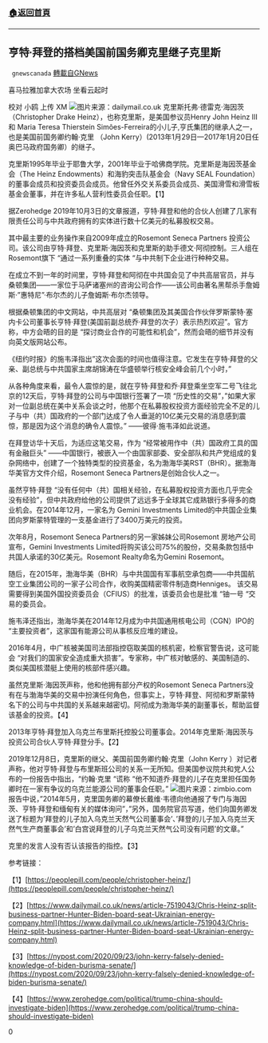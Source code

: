 ###  [:house:返回首頁](https://github.com/ourhimalayas/txt)
---

## 亨特∙拜登的搭档美国前国务卿克里继子克里斯
` gnewscanada` [轉載自GNews](https://gnews.org/zh-hans/453903/)

喜马拉雅加拿大农场 坐看云起时

校对 小鸥 上传 XM
![]()![](https://gnews-media-offload.s3.amazonaws.com/wp-content/uploads/2020/10/25182353/dailymail.co_.uk_.jpg)图片来源：dailymail.co.uk
克里斯托弗·德雷克·海因茨（Christopher Drake Heinz），也称克里斯，是美国参议员Henry John Heinz III 和 Maria Teresa Thierstein Simões-Ferreira的小儿子,亨氏集团的继承人之一，也是美国前国务卿约翰·克里 （John Kerry）(2013年1月29日—2017年1月20日任奥巴马政府国务卿）的继子。

克里斯1995年毕业于耶鲁大学，2001年毕业于哈佛商学院。克里斯是海因茨基金会（The Heinz Endowments）和海豹突击队基金会（Navy SEAL Foundation）的董事会成员和投资委员会成员。他曾任外交关系委员会成员、美国滑雪和滑雪板基金会董事，并在许多私人营利性委员会任职。【1】

据Zerohedge 2019年10月3日的文章报道，亨特·拜登和他的合伙人创建了几家有限责任公司与中共政府拥有的实体进行数十亿美元的私募股权交易。

其中最主要的业务操作来自2009年成立的Rosemont Seneca Partners 投资公司。该公司由亨特·拜登、克里斯·海因茨和克里斯的助手德文·阿彻控制。三人组在Rosemont旗下 “通过一系列重叠的实体 “与中共制下企业进行种种交易。

在成立不到一年的时间里，亨特·拜登和阿彻在中共国会见了中共高层官员，并与桑顿集团——一家位于马萨诸塞州的咨询公司合作——该公司由著名黑帮杀手詹姆斯·”惠特尼”·布尔杰的儿子詹姆斯·布尔杰领导。

根据桑顿集团的中文网站，中共高层对 “桑顿集团及其美国合作伙伴罗斯蒙特·塞内卡公司董事长亨特·拜登(美国前副总统乔·拜登的次子）表示热烈欢迎”。官方称，中方会晤的目的是 “探讨商业合作的可能性和机会”，然而会晤的细节并没有向英文版网站公布。

《纽约时报》的施韦泽指出”这次会面的时间也值得注意。它发生在亨特·拜登的父亲、副总统与中共国家主席胡锦涛在华盛顿举行核安全峰会前几个小时，”

从各种角度来看，最令人震惊的是，就在亨特·拜登和乔·拜登乘坐空军二号飞往北京的12天后，亨特·拜登的公司与中国银行签署了一项 “历史性的交易”，”如果大家对一位副总统在美中关系会谈之时，他那个在私募股权投资方面经验完全不足的儿子与中（共）国政府的一个部门达成了令人垂涎的10亿美元交易的消息感到震惊，那是因为这个消息的确令人震惊。” ——彼得·施韦泽如此说道。

在拜登访华十天后，为适应这笔交易，作为 “经常被用作中（共）国政府工具的国有金融巨头” ——中国银行，被嵌入一个由国家部委、安全部队和共产党组成的复杂网络中，创建了一个独特类型的投资基金，名为渤海华美RST（BHR）。据渤海华美官方文件介绍，Rosemont Seneca Partners是创始合伙人之一。

虽然亨特·拜登 “没有任何中（共）国相关经验，在私募股权投资方面也几乎完全没有经验”，但中共政府给他的公司提供了远远多于全球其它成熟银行多得多的商业机会。在2014年12月，一家名为 Gemini Investments Limited的中共国企业集团向罗斯蒙特管理的一支基金进行了3400万美元的投资。

次年8月，Rosemont Seneca Partners的另一家姊妹公司Rosemont 房地产公司宣布，Gemini Investments Limited将购买该公司75%的股份，交易条款包括中共国人承诺的30亿美元。Rosemont Realty命名为Gemini Rosemont。

随后，在2015年，渤海华美（BHR）与中共国国有军事航空承包商——中共国航空工业集团公司的一家子公司合作，收购美国精密零件制造商Henniges。 该交易需要得到美国外国投资委员会（CFIUS）的批准，该委员会也是批准 “铀一号 “交易的委员会。

施韦泽还指出，渤海华美在2014年12月成为中共国通用核电公司（CGN）IPO的 “主要投资者”，这家国有能源公司从事核反应堆的建设。

2016年4月，中广核被美国司法部指控窃取美国的核机密，检察官警告说，这可能会 “对我们的国家安全造成重大损害”。专家称，中广核对敏感的、美国制造的、类似美国核潜艇上使用的核部件感兴趣。

虽然克里斯·海因茨声称，他和他拥有部分产权的Rosemont Seneca Partners没有在与渤海华美的交易中扮演任何角色，但事实上，亨特·拜登、阿彻和罗斯蒙特名下的公司与中共国的关系越来越密切。阿彻成为渤海华美的副董事长，帮助监督该基金的投资。【4】

2013年亨特·拜登加入乌克兰布里斯托控股公司董事会。2014年克里斯·海因茨与投资公司合伙人亨特·拜登分手。【2】

2019年12月8日，克里斯的继父、美国前国务卿约翰·克里（John Kerry ）对记者声称，他对亨特·拜登与布里斯班公司的关系一无所知。但美国参议院共和党人公布的一份报告中指出，“约翰·克里 “谎称 “他不知道乔·拜登的儿子在克里担任国务卿时在一家有争议的乌克兰能源公司的董事会任职。”
![]()![](https://gnews-media-offload.s3.amazonaws.com/wp-content/uploads/2020/10/25182544/zimbio.com_.jpg)图片来源：zimbio.com
报告中说，”2014年5月，克里国务卿的幕僚长戴维·韦德向他通报了专门与海因茨、亨特·拜登和缅甸有关的媒体询问”，”另外，国务院官员写道，他们向国务卿发送了标题为’拜登的儿子加入乌克兰天然气公司董事会’、’拜登的儿子加入乌克兰天然气生产商董事会’和’白宫说拜登的儿子乌克兰天然气公司没有问题’的文章。”

克里的发言人没有否认该报告的指控。【3】

参考链接：

【1】[https://peoplepill.com/people/christopher-heinz/](https://peoplepill.com/people/christopher-heinz/)

【2】[https://www.dailymail.co.uk/news/article-7519043/Chris-Heinz-split-business-partner-Hunter-Biden-board-seat-Ukrainian-energy-company.html](https://www.dailymail.co.uk/news/article-7519043/Chris-Heinz-split-business-partner-Hunter-Biden-board-seat-Ukrainian-energy-company.html)

【3】[https://nypost.com/2020/09/23/john-kerry-falsely-denied-knowledge-of-biden-burisma-senate/](https://nypost.com/2020/09/23/john-kerry-falsely-denied-knowledge-of-biden-burisma-senate/)

【4】[https://www.zerohedge.com/political/trump-china-should-investigate-biden](https://www.zerohedge.com/political/trump-china-should-investigate-biden)

0
